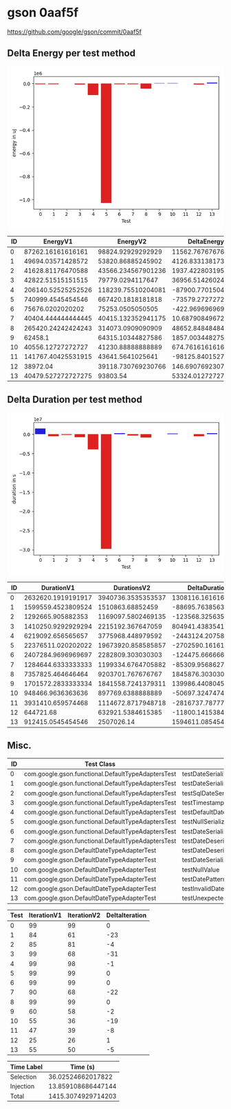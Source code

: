 # gson 0aaf5f


https://github.com/google/gson/commit/0aaf5f



## Delta Energy per test method

![](./gson_delta_energy_0_v.png)


| ID | EnergyV1 | EnergyV2 | DeltaEnergy | σ |
| --- | --- | --- | --- | --- |
| 0 | 87262.16161616161 | 98824.92929292929 | 11562.767676767675 | 17487.22580161034 | 106403.36342971787 |
| 1 | 49694.03571428572 | 53820.86885245902 | 4126.8331381733005 | 106430.03457474797 | 117682.87715588757 |
| 2 | 41628.81176470588 | 43566.234567901236 | 1937.4228031953535 | 7414.812947534174 | 23180.94773692428 |
| 3 | 42822.51515151515 | 79779.0294117647 | 36956.51426024955 | 10144.854607003748 | 173701.24472063847 |
| 4 | 206140.52525252526 | 118239.75510204081 | -87900.77015048444 | 122527.30669275597 | 140176.25700022487 |
| 5 | 740999.4545454546 | 667420.1818181818 | -73579.27272727282 | 504661.9503723675 | 481333.3949280025 |
| 6 | 75676.0202020202 | 75253.0505050505 | -422.9696969696961 | 15891.292443182312 | 18887.20733503609 |
| 7 | 40404.444444444445 | 40415.132352941175 | 10.687908496729506 | 10398.307817579538 | 5207.187526713922 |
| 8 | 265420.24242424243 | 314073.0909090909 | 48652.84848484845 | 235076.4360228689 | 403690.9972358244 |
| 9 | 62458.1 | 64315.10344827586 | 1857.0034482758638 | 174439.04691111066 | 189014.00594680346 |
| 10 | 40556.12727272727 | 41230.88888888889 | 674.761616161617 | 9704.802378306496 | 7222.894440511049 |
| 11 | 141767.40425531915 | 43641.5641025641 | -98125.84015275506 | 356471.301341515 | 35607.40383525477 |
| 12 | 38972.04 | 39118.730769230766 | 146.690769230765 | 4186.342455939313 | 3917.210934381485 |
| 13 | 40479.527272727275 | 93803.54 | 53324.01272727272 | 4440.359366515468 | 265066.2232419823 |

## Delta Duration per test method

![](./gson_delta_duration_0_v.png)


| ID | DurationV1 | DurationsV2 | DeltaDuration |
| --- | --- | --- | --- |
| 0 | 2632620.1919191917 | 3940736.3535353537 | 1308116.161616162 |
| 1 | 1599559.4523809524 | 1510863.68852459 | -88695.76385636232 |
| 2 | 1292665.905882353 | 1169097.5802469135 | -123568.32563543948 |
| 3 | 1410250.9292929294 | 2215192.367647059 | 804941.4383541294 |
| 4 | 6219092.656565657 | 3775968.448979592 | -2443124.207586065 |
| 5 | 22376511.020202022 | 19673920.858585857 | -2702590.161616165 |
| 6 | 2407284.9696969697 | 2282809.303030303 | -124475.66666666651 |
| 7 | 1284644.6333333333 | 1199334.6764705882 | -85309.95686274511 |
| 8 | 7357825.464646464 | 9203701.767676767 | 1845876.3030303027 |
| 9 | 1701572.2833333334 | 1841558.7241379311 | 139986.4408045977 |
| 10 | 948466.9636363636 | 897769.6388888889 | -50697.32474747475 |
| 11 | 3931410.659574468 | 1114672.8717948718 | -2816737.7877795966 |
| 12 | 644721.68 | 632921.5384615385 | -11800.141538461554 |
| 13 | 912415.0545454546 | 2507026.14 | 1594611.0854545454 |

## Misc.

| ID | Test Class | Test Method |
| --- | --- | --- |
| 0 | com.google.gson.functional.DefaultTypeAdaptersTest | testDateSerializationWithPatternNotOverridenByTypeAdapter |
| 1 | com.google.gson.functional.DefaultTypeAdaptersTest | testDateSerializationWithPattern |
| 2 | com.google.gson.functional.DefaultTypeAdaptersTest | testSqlDateSerialization |
| 3 | com.google.gson.functional.DefaultTypeAdaptersTest | testTimestampSerialization |
| 4 | com.google.gson.functional.DefaultTypeAdaptersTest | testDefaultDateDeserializationUsingBuilder |
| 5 | com.google.gson.functional.DefaultTypeAdaptersTest | testNullSerialization |
| 6 | com.google.gson.functional.DefaultTypeAdaptersTest | testDateSerializationInCollection |
| 7 | com.google.gson.functional.DefaultTypeAdaptersTest | testDateDeserializationWithPattern |
| 8 | com.google.gson.DefaultDateTypeAdapterTest | testDateDeserializationISO8601 |
| 9 | com.google.gson.DefaultDateTypeAdapterTest | testDateSerialization |
| 10 | com.google.gson.DefaultDateTypeAdapterTest | testNullValue |
| 11 | com.google.gson.DefaultDateTypeAdapterTest | testDatePattern |
| 12 | com.google.gson.DefaultDateTypeAdapterTest | testInvalidDatePattern |
| 13 | com.google.gson.DefaultDateTypeAdapterTest | testUnexpectedToken |




| Test | IterationV1 | IterationV2 | DeltaIteration |
| --- | --- | --- | --- |
| 0 | 99 | 99 | 0 |
| 1 | 84 | 61 | -23 |
| 2 | 85 | 81 | -4 |
| 3 | 99 | 68 | -31 |
| 4 | 99 | 98 | -1 |
| 5 | 99 | 99 | 0 |
| 6 | 99 | 99 | 0 |
| 7 | 90 | 68 | -22 |
| 8 | 99 | 99 | 0 |
| 9 | 60 | 58 | -2 |
| 10 | 55 | 36 | -19 |
| 11 | 47 | 39 | -8 |
| 12 | 25 | 26 | 1 |
| 13 | 55 | 50 | -5 |



| Time Label | Time (s) |
| --- | --- |
| Selection | 36.02524662017822 |
| Injection | 13.859108686447144 |
| Total | 1415.3074929714203 |


